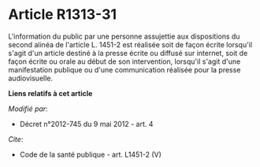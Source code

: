 # Article R1313-31

L'information du public par une personne assujettie aux dispositions du second alinéa de l'article L. 1451-2 est réalisée
soit de façon écrite lorsqu'il s'agit d'un article destiné à la presse écrite ou diffusé sur internet, soit de façon écrite
ou orale au début de son intervention, lorsqu'il s'agit d'une manifestation publique ou d'une communication réalisée pour la
presse audiovisuelle.

**Liens relatifs à cet article**

_Modifié par_:

  - Décret n°2012-745 du 9 mai 2012 - art. 4

_Cite_:

  - Code de la santé publique - art. L1451-2 (V)

